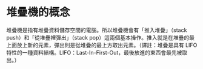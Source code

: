 # 堆疊機的概念

堆疊機是指有堆疊資料儲存空間的電腦。所以堆疊機會有「推入堆疊」（stack push）和「從堆疊裡彈出」（stack pop）這兩個基本操作。推入就是在堆疊的最上面放上新的元素，彈出則是從堆疊的最上方取出元素。（譯註：堆疊是具有 LIFO 特性的一種資料結構。LIFO：Last-In-First-Out，最後放進的東西會最先被取出。）



